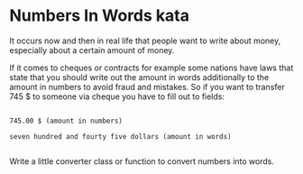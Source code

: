 Numbers In Words kata
=====================

It occurs now and then in real life that people want to write about money, especially about a certain amount of money.

If it comes to cheques or contracts for example some nations have laws that state that you should write out the amount in words additionally to the amount in numbers to avoid fraud and mistakes. So if you want to transfer 745 $ to someone via cheque you have to fill out to fields:

<pre><code>
745.00 $ (amount in numbers)

seven hundred and fourty five dollars (amount in words)

</pre></code>

Write a little converter class or function to convert numbers into words. 
